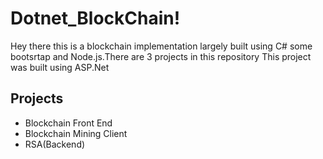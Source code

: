 # Dotnet_BlockChain!
Hey there this is a blockchain implementation largely built using C# some bootsrtap and Node.js.There are 3 projects in this repository
This project was built using ASP.Net
## Projects
* Blockchain Front End
* Blockchain Mining Client
* RSA(Backend)

##
